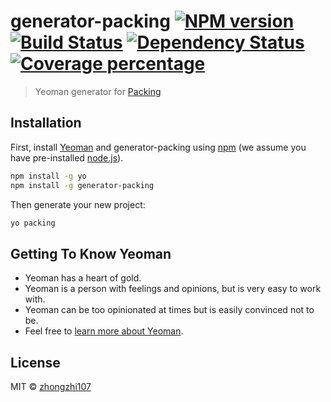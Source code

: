 # generator-packing [![NPM version][npm-image]][npm-url] [![Build Status][travis-image]][travis-url] [![Dependency Status][daviddm-image]][daviddm-url] [![Coverage percentage][coveralls-image]][coveralls-url]
>Yeoman generator for [Packing](https://github.com/zhongzhi107/packing)

## Installation

First, install [Yeoman](http://yeoman.io) and generator-packing using [npm](https://www.npmjs.com/) (we assume you have pre-installed [node.js](https://nodejs.org/)).

```bash
npm install -g yo
npm install -g generator-packing
```

Then generate your new project:

```bash
yo packing
```

## Getting To Know Yeoman

 * Yeoman has a heart of gold.
 * Yeoman is a person with feelings and opinions, but is very easy to work with.
 * Yeoman can be too opinionated at times but is easily convinced not to be.
 * Feel free to [learn more about Yeoman](http://yeoman.io/).

## License

MIT © [zhongzhi107]()


[npm-image]: https://badge.fury.io/js/generator-packing.svg
[npm-url]: https://npmjs.org/package/generator-packing
[travis-image]: https://travis-ci.org//generator-packing.svg?branch=master
[travis-url]: https://travis-ci.org//generator-packing
[daviddm-image]: https://david-dm.org//generator-packing.svg?theme=shields.io
[daviddm-url]: https://david-dm.org//generator-packing
[coveralls-image]: https://coveralls.io/repos//generator-packing/badge.svg
[coveralls-url]: https://coveralls.io/r//generator-packing
